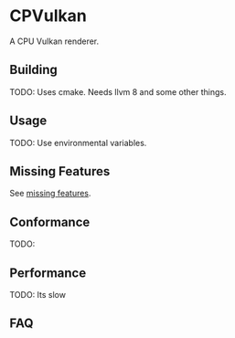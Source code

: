 # CPVulkan
A CPU Vulkan renderer.

## Building
TODO: Uses cmake. Needs llvm 8 and some other things.

## Usage
TODO: Use environmental variables.

## Missing Features
See [missing features](https://github.com/MatthewSmit/CPVulkan/wiki/Missing-Features).

## Conformance
TODO:

## Performance
TODO: Its slow

## FAQ
